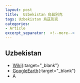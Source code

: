```yaml
---
layout: post
title:  Uzbekistan 烏茲別克
tags: Uzbekistan 烏茲別克 
categories:
- Article
excerpt_separator:  <!--more-->
---
```

## Uzbekistan 
- [Wiki](https://zh.wikipedia.org/w/index.php?search=Uzbekistan "Wiki"){:target="_blank"} 
- [GoogleEarth](https://earth.google.com/web/search/Uzbekistan "GoogleEarth"){:target="_blank"} 
- A 


